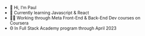 - 👋 Hi, I’m Paul
- 🌱 Currently learning Javascript & React  
- 🧑‍💻 Working through Meta Front-End & Back-End Dev courses on Coursera
- Θ  In Full Stack Academy program through April 2023

<!---
makeitsough/makeitsough is a ✨ special ✨ repository because its `README.md` (this file) appears on your GitHub profile.
You can click the Preview link to take a look at your changes.
--->
